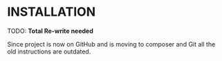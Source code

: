 # INSTALLATION #

TODO: __Total Re-write needed__

Since project is now on GitHub and is moving to composer and Git all the old
instructions are outdated.
